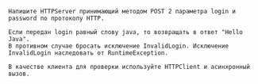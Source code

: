     Напишите HTTPServer принимающий методом POST 2 параметра login и password по протоколу HTTP.

    Если передан login равный слову java, то возвращать в ответ "Hello Java". 
    В противном случае бросать исключение InvalidLogin. Исключение InvalidLogin наследовать от RuntimeException.

    В качестве клиента для проверки используйте HTTPClient и асинхронный вызов.